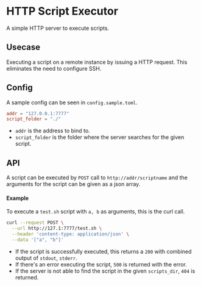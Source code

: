 # HTTP Script Executor

A simple HTTP server to execute scripts.

## Usecase

Executing a script on a remote instance by issuing a HTTP request. This eliminates the need to configure SSH.

## Config

A sample config can be seen in `config.sample.toml`.

```toml
addr = "127.0.0.1:7777"
script_folder = "./"
```

- `addr` is the address to bind to.
- `script_folder` is the folder where the server searches for the given script.

## API

A script can be executed by `POST` call to `http://addr/scriptname` and the arguments for the script can be given as a json array.

#### Example

To execute a `test.sh` script with `a, b` as arguments, this is the curl call.

```sh
curl --request POST \
  --url http://127.1:7777/test.sh \
  --header 'content-type: application/json' \
  --data '["a", "b"]'
```

- If the script is successfully executed, this returns a `200` with combined output of `stdout`, `stderr`. 
- If there's an error executing the script, `500` is returned with the error.
- If the server is not able to find the script in the given `scripts_dir`, `404` is returned.